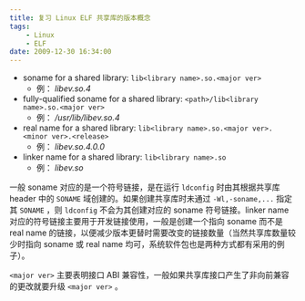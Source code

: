```yaml
---
title: 复习 Linux ELF 共享库的版本概念
tags:
    - Linux
    - ELF
date: 2009-12-30 16:34:00
---
```


* soname for a shared library: `lib<library name>.so.<major ver>`
  * 例： *libev.so.4*
* fully-qualified soname for a shared library: `<path>/lib<library name>.so.<major ver>`
  * 例： */usr/lib/libev.so.4*
* real name for a shared library: `lib<library name>.so.<major ver>.<minor ver>.<release>`
  * 例： *libev.so.4.0.0*
* linker name for a shared library: `lib<library name>.so`
  * 例： *libev.so*
<!-- more -->

一般 soname 对应的是一个符号链接，是在运行 `ldconfig` 时由其根据共享库 header 中的 `SONAME` 域创建的。如果创建共享库时未通过 `-Wl,-soname,...` 指定其 `SONAME` ，则 `ldconfig` 不会为其创建对应的 soname 符号链接。linker name 对应的符号链接主要用于开发链接使用，一般是创建一个指向 soname 而不是 real name 的链接，以便减少版本更替时需要改变的链接数量（当然共享库数量较少时指向 soname 或 real name 均可，系统软件包也是两种方式都有采用的例子）。

`<major ver>` 主要表明接口 ABI 兼容性，一般如果共享库接口产生了非向前兼容的更改就要升级 `<major ver>` 。

